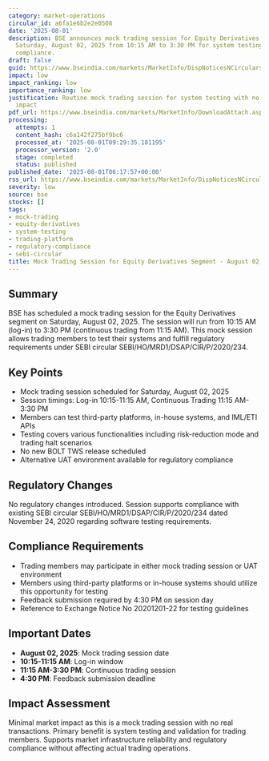 ```yaml
---
category: market-operations
circular_id: a6fa1e6b2e2e0508
date: '2025-08-01'
description: BSE announces mock trading session for Equity Derivatives segment on
  Saturday, August 02, 2025 from 10:15 AM to 3:30 PM for system testing and regulatory
  compliance.
draft: false
guid: https://www.bseindia.com/markets/MarketInfo/DispNoticesNCirculars.aspx?Noticeid={84548DB8-D704-4D10-83B0-06B964232515}&noticeno=20250801-6&dt=08/01/2025&icount=6&totcount=18&flag=0
impact: low
impact_ranking: low
importance_ranking: low
justification: Routine mock trading session for system testing with no direct market
  impact
pdf_url: https://www.bseindia.com/markets/MarketInfo/DownloadAttach.aspx?id=20250801-6&attachedId=
processing:
  attempts: 1
  content_hash: c6a142f275bf9bc6
  processed_at: '2025-08-01T09:29:35.181195'
  processor_version: '2.0'
  stage: completed
  status: published
published_date: '2025-08-01T06:17:57+00:00'
rss_url: https://www.bseindia.com/markets/MarketInfo/DispNoticesNCirculars.aspx?Noticeid={84548DB8-D704-4D10-83B0-06B964232515}&noticeno=20250801-6&dt=08/01/2025&icount=6&totcount=18&flag=0
severity: low
source: bse
stocks: []
tags:
- mock-trading
- equity-derivatives
- system-testing
- trading-platform
- regulatory-compliance
- sebi-circular
title: Mock Trading Session for Equity Derivatives Segment - August 02, 2025
---
```


## Summary

BSE has scheduled a mock trading session for the Equity Derivatives segment on Saturday, August 02, 2025. The session will run from 10:15 AM (log-in) to 3:30 PM (continuous trading from 11:15 AM). This mock session allows trading members to test their systems and fulfill regulatory requirements under SEBI circular SEBI/HO/MRD1/DSAP/CIR/P/2020/234.

## Key Points

- Mock trading session scheduled for Saturday, August 02, 2025
- Session timings: Log-in 10:15-11:15 AM, Continuous Trading 11:15 AM-3:30 PM
- Members can test third-party platforms, in-house systems, and IML/ETI APIs
- Testing covers various functionalities including risk-reduction mode and trading halt scenarios
- No new BOLT TWS release scheduled
- Alternative UAT environment available for regulatory compliance

## Regulatory Changes

No regulatory changes introduced. Session supports compliance with existing SEBI circular SEBI/HO/MRD1/DSAP/CIR/P/2020/234 dated November 24, 2020 regarding software testing requirements.

## Compliance Requirements

- Trading members may participate in either mock trading session or UAT environment
- Members using third-party platforms or in-house systems should utilize this opportunity for testing
- Feedback submission required by 4:30 PM on session day
- Reference to Exchange Notice No 20201201-22 for testing guidelines

## Important Dates

- **August 02, 2025**: Mock trading session date
- **10:15-11:15 AM**: Log-in window
- **11:15 AM-3:30 PM**: Continuous trading session
- **4:30 PM**: Feedback submission deadline

## Impact Assessment

Minimal market impact as this is a mock trading session with no real transactions. Primary benefit is system testing and validation for trading members. Supports market infrastructure reliability and regulatory compliance without affecting actual trading operations.